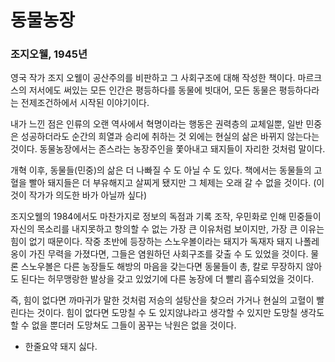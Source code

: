 # 동물농장
### 조지오웰, 1945년
영국 작가 조지 오웰이 공산주의를 비판하고 그 사회구조에 대해 작성한 책이다.
마르크스의 저서에도 써있는 모든 인간은 평등하다를 동물에 빗대어,
모든 동물은 평등하다라는 전제조건하에서 시작된 이야기이다.

내가 느낀 점은 인류의 오랜 역사에서 혁명이라는 행동은
권력층의 교체일뿐, 일반 민중은 성공하더라도 순간의 희열과 승리에
취하는 것 외에는 현실의 삶은 바뀌지 않는다는 것이다. 
동물농장에서는 존스라는 농장주인을 쫓아내고 돼지들이 자리한 것처럼 말이다.

개혁 이후, 동물들(민중)의 삶은 더 나빠질 수 도 아닐 수 도 있다.
책에서는 동물들의 고혈을 빨아 돼지들은 더 부유해지고 살찌게 됐지만
그 체제는 오래 갈 수 없을 것이다. (이것이 작가가 의도한 바가 아닐까 싶다)

조지오웰의 1984에서도 마찬가지로 정보의 독점과 기록 조작, 우민화로 인해
민중들이 자신의 목소리를 내지못하고 항의할 수 없는 가장 큰 이유처럼 보이지만,
가장 큰 이유는 힘이 없기 때문이다. 작중 초반에 등장하는 스노우볼이라는 
돼지가 독재자 돼지 나폴레옹이 가진 무력을 가졌다면, 그들은 염원하던
사회구조를 갖출 수 도 있었을 것이다. 물론 스노우볼은 다른 농장들도
해방의 마음을 갖는다면 동물들이 총, 칼로 무장하지 않아도 된다는
허무맹랑한 발상을 갖고 있었기에 다른 농장에 더 빨리 흡수되었을 것이다.

즉, 힘이 없다면 까마귀가 말한 것처럼 저승의 설탕산을 찾으러 가거나
현실의 고혈이 빨린다는 것이다. 
힘이 없다면 도망칠 수 도 있지않냐라고 생각할 수 있지만
도망칠 생각도 할 수 없을 뿐더러 도망쳐도 그들이 꿈꾸는 낙원은 없을 것이다.

* 한줄요약
  돼지 싫다.
